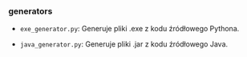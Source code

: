 ### generators

- `exe_generator.py`: Generuje pliki .exe z kodu źródłowego Pythona.
- `java_generator.py`: Generuje pliki .jar z kodu źródłowego Java.



    ```

